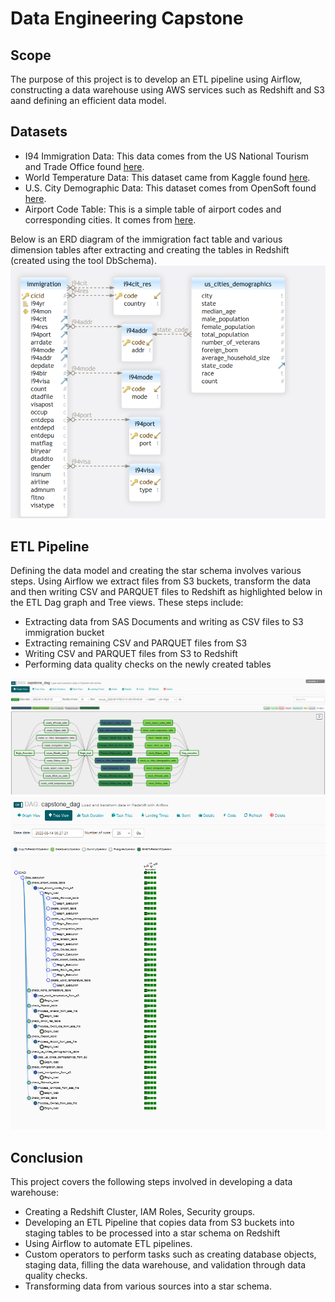 # Data Engineering Capstone

## Scope
The purpose of this project is to develop an ETL pipeline using Airflow, constructing a data warehouse using AWS services such as Redshift and S3 aand defining an efficient data model.

## Datasets
- I94 Immigration Data: This data comes from the US National Tourism and Trade Office found [here](https://travel.trade.gov/research/reports/i94/historical/2016.html).
- World Temperature Data: This dataset came from Kaggle found [here](https://www.kaggle.com/berkeleyearth/climate-change-earth-surface-temperature-data).
- U.S. City Demographic Data: This dataset comes from OpenSoft found [here](https://public.opendatasoft.com/explore/dataset/us-cities-demographics/export/).
- Airport Code Table: This is a simple table of airport codes and corresponding cities. It comes from [here](https://datahub.io/core/airport-codes#data).

Below is an ERD diagram of the immigration fact table and various dimension tables after extracting and creating the tables in Redshift (created using the tool DbSchema).
<img src="Schema.PNG"/>

## ETL Pipeline
Defining the data model and creating the star schema involves various steps. Using Airflow we extract files from S3 buckets, transform the data and then writing CSV and PARQUET files to Redshift as highlighted below in the ETL Dag graph and Tree views. These steps include:
- Extracting data from SAS Documents and writing as CSV files to S3 immigration bucket
- Extracting remaining CSV and PARQUET files from S3
- Writing CSV and PARQUET files from S3 to Redshift
- Performing data quality checks on the newly created tables
<img src="DAG_Graphview.png"/>
<img src="DAG_Treeview.PNG"/>

## Conclusion
This project covers the following steps involved in developing a data warehouse:
* Creating a Redshift Cluster, IAM Roles, Security groups.
* Developing an ETL Pipeline that copies data from S3 buckets into staging tables to be processed into a star schema on Redshift
* Using Airflow to automate ETL pipelines.
* Custom operators to perform tasks such as creating database objects, staging data, filling the data warehouse, and validation through data quality checks.
* Transforming data from various sources into a star schema.
